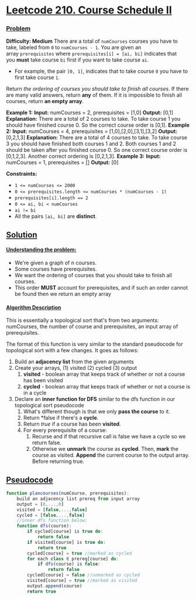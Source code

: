 # <u>Leetcode 210. Course Schedule II</u>
### <u>Problem</u>
<b>Difficulty: Medium</b>
There are a total of `numCourses` courses you have to take, labeled from `0` to `numCourses - 1`. You are given an array `prerequisites` where `prerequisites[i] = [ai, bi]` indicates that you **must** take course `bi` first if you want to take course `ai`.

-   For example, the pair `[0, 1]`, indicates that to take course `0` you have to first take course `1`.

Return _the ordering of courses you should take to finish all courses_. If there are many valid answers, return **any** of them. If it is impossible to finish all courses, return **an empty array**.

**Example 1:**
	**Input:** numCourses = 2, prerequisites = [1,0]
	**Output:** [0,1]
	**Explanation:** There are a total of 2 courses to take. To take course 1 you should have finished course 0. So the correct course order is [0,1].
**Example 2:**
	**Input:** numCourses = 4, prerequisites = [1,0],[2,0],[3,1],[3,2]
	**Output:** [0,2,1,3]
	**Explanation:** There are a total of 4 courses to take. To take course 3 you should have finished both courses 1 and 2. Both courses 1 and 2 should be taken after you finished course 0.
	So one correct course order is [0,1,2,3]. Another correct ordering is [0,2,1,3].
**Example 3:**
	**Input:** numCourses = 1, prerequisites = []
	**Output:** [0]

**Constraints:**
-   `1 <= numCourses <= 2000`
-   `0 <= prerequisites.length <= numCourses * (numCourses - 1)`
-   `prerequisites[i].length == 2`
-   `0 <= ai, bi < numCourses`
-   `ai != bi`
-   All the pairs `[ai, bi]` are **distinct**.

## <u>Solution</u>
#### <u>Understanding the problem:</u>
* We're given a graph of n courses. 
* Some courses have prerequisites.
* We want the ordering of courses that you should take to finish all courses.
* This order **MUST** account for prerequisites, and if such an order cannot be found then we return an empty array
#### <u>Algorithm Description</u>
This is essentially a topological sort that's from two arguments: numCourses, the number of course and prerequisites, an input array of prerequisites. 

The format of this function is very similar to the standard pseudocode for topological sort with a few changes. It goes as follows:
1. Build an **adjacency list** from the given arguments
2. Create your arrays, (1) visited (2) cycled (3) output
	1. **visited** - boolean array that keeps track of whether or not a course has been visited
	2. **cycled** - boolean array that keeps track of whether or not a course is in a cycle
3. Declare an **inner function for DFS** similar to the dfs function in our topological sort pseudocode
	1. What's different though is that we only **pass the course** to it.
	2. Return *false if there's a **cycle**.
	3. Return *true* if a course has been **visited**.
	4. For every prerequisite of a course:
		1. Recurse and if that recursive call is false we have a cycle so we return false.
		2. Otherwise we **unmark** the course as **cycled**. Then, **mark** the course as visited. **Append** the current course to the output array. Before returning true.

## <u>Pseudocode</u>
```javascript
function plancourses(numCourse, prerequisites):
	build an adjacency list prereq from input array
	output = [0,...,0]
	visited = [false,...,false]
	cycled = [false,...,false]
	//inner dfs function below:
	function dfs(course):
		if cycled[course] is true do:
			return false
		if visited[course] is true do:
			return true
		cycled[course] = true //marked as cycled
		for each class ∈ prereq[course] do:
			if dfs(course) is false:
				return false
		cycled[course] = false //unmarked as cycled
		visited[course] = true //marked as visited
		output.append(course)
		return true
```

